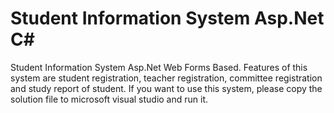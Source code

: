 # Student Information System Asp.Net C#
Student Information System Asp.Net Web Forms Based.
Features of this system are student registration, teacher registration, committee registration and study report of student. If you want to use this system, please copy the solution file to microsoft visual studio and run it.
